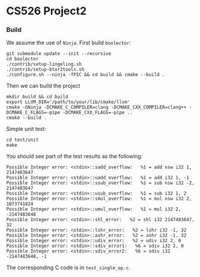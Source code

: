 # CS526 Project2

### Build
We assume the use of `Ninja`.
First build `boolector`:
```console
git submodule update --init --recursive
cd boolector
./contrib/setup-lingeling.sh
./contrib/setup-btor2tools.sh
./configure.sh --ninja -fPIC && cd build && cmake --build .
```

Then we can build the project
```console
mkdir build && cd build
export LLVM_DIR='/path/to/your/lib/cmake/llvm'
cmake -GNinja -DCMAKE_C_COMPILER=clang -DCMAKE_CXX_COMPILER=clang++ -DCMAKE_C_FLAGS=-pipe -DCMAKE_CXX_FLAGS=-pipe ..
cmake --build .
```

Simple unit test:
```console
cd test/unit
make
```
You should see part of the test results as the following:
```console
Possible Integer error: <stdin>::sadd_overflow:   %1 = add nsw i32 1, 2147483647
Possible Integer error: <stdin>::uadd_overflow:   %1 = add i32 1, -1
Possible Integer error: <stdin>::ssub_overflow:   %1 = sub nsw i32 -2, 2147483647
Possible Integer error: <stdin>::usub_overflow:   %1 = sub i32 1, 2
Possible Integer error: <stdin>::smul_overflow:   %1 = mul nsw i32 2, 1073741824
Possible Integer error: <stdin>::umul_overflow:   %1 = mul i32 2, -2147483648
Possible Integer error: <stdin>::shl_error:   %2 = shl i32 2147483647, 32
Possible Integer error: <stdin>::lshr_error:   %2 = lshr i32 -1, 32
Possible Integer error: <stdin>::ashr_error:   %2 = ashr i32 -1, 32
Possible Integer error: <stdin>::udiv_error:   %2 = udiv i32 2, 0
Possible Integer error: <stdin>::sdiv_error1:   %6 = sdiv i32 2, 0
Possible Integer error: <stdin>::sdiv_error2:   %6 = sdiv i32 -2147483648, -1
```

The corresponding C code is in `test_single_op.c`.
